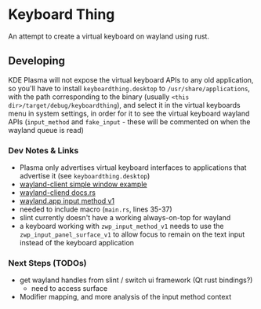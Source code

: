 # Keyboard Thing

An attempt to create a virtual keyboard on wayland using rust.

## Developing

KDE Plasma will not expose the virtual keyboard APIs to any old application,
so you'll have to install `keyboardthing.desktop` to `/usr/share/applications`,
with the path corresponding to the binary (usually
`<this dir>/target/debug/keyboardthing`), and select it in the virtual
keyboards menu in system settings, in order for it to see the virtual keyboard
wayland APIs (`input_method` and `fake_input` - these will be commented on
when the wayland queue is read)

### Dev Notes & Links

- Plasma only advertises virtual keyboard interfaces to applications that
advertise it (see `keyboardthing.desktop`)
- [wayland-client simple window example](https://github.com/Smithay/wayland-rs/blob/master/wayland-client/examples/simple_window.rs)
- [wayland-cliend docs.rs](https://docs.rs/wayland-client/latest/wayland_client)
- [wayland.app input method v1](https://wayland.app/protocols/input-method-unstable-v1)
- needed to include macro (`main.rs`, lines 35-37)
- slint currently doesn't have a working always-on-top for wayland
- a keyboard working with `zwp_input_method_v1` needs to use the
`zwp_input_panel_surface_v1` to allow focus to remain on the text input instead
of the keyboard application

### Next Steps (TODOs)

- get wayland handles from slint / switch ui framework (Qt rust bindings?)
  - need to access surface
- Modifier mapping, and more analysis of the input method context
